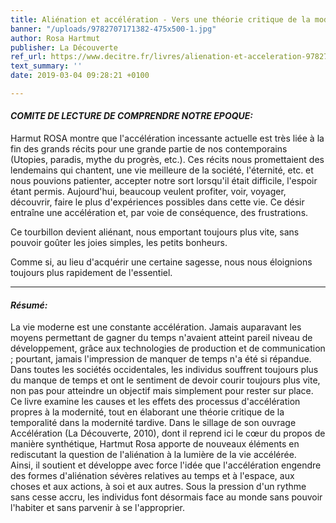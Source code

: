 ```yaml
---
title: Aliénation et accélération - Vers une théorie critique de la modernité tardive
banner: "/uploads/9782707171382-475x500-1.jpg"
author: Rosa Hartmut
publisher: La Découverte
ref_url: https://www.decitre.fr/livres/alienation-et-acceleration-9782707171382.html
text_summary: ''
date: 2019-03-04 09:28:21 +0100

---
```

#### **_COMITE DE LECTURE DE COMPRENDRE NOTRE EPOQUE:_**

Harmut ROSA montre que l'accélération incessante actuelle est très liée à la fin des grands récits pour une grande partie de nos contemporains (Utopies, paradis, mythe du progrès, etc.). Ces récits nous promettaient des lendemains qui chantent, une vie meilleure de la société, l'éternité, etc. et nous pouvions patienter, accepter notre sort lorsqu'il était difficile, l'espoir étant permis. Aujourd'hui, beaucoup veulent profiter, voir, voyager, découvrir, faire le plus d'expériences possibles dans cette vie. Ce désir entraîne une accélération et, par voie de conséquence, des frustrations.

Ce tourbillon devient aliénant, nous emportant toujours plus vite, sans pouvoir goûter les joies simples, les petits bonheurs.

Comme si, au lieu d'acquérir une certaine sagesse, nous nous éloignions toujours plus rapidement de l'essentiel.

***

#### **_Résumé:_**

La vie moderne est une constante accélération. Jamais auparavant les moyens permettant de gagner du temps n'avaient atteint pareil niveau de développement, grâce aux technologies de production et de communication ; pourtant, jamais l'impression de manquer de temps n'a été si répandue. Dans toutes les sociétés occidentales, les individus souffrent toujours plus du manque de temps et ont le sentiment de devoir courir toujours plus vite, non pas pour atteindre un objectif mais simplement pour rester sur place.  
Ce livre examine les causes et les effets des processus d'accélération propres à la modernité, tout en élaborant une théorie critique de la temporalité dans la modernité tardive. Dans le sillage de son ouvrage Accélération (La Découverte, 2010), dont il reprend ici le cœur du propos de manière synthétique, Hartmut Rosa apporte de nouveaux éléments en rediscutant la question de l'aliénation à la lumière de la vie accélérée.  
Ainsi, il soutient et développe avec force l'idée que l'accélération engendre des formes d'aliénation sévères relatives au temps et à l'espace, aux choses et aux actions, à soi et aux autres. Sous la pression d'un rythme sans cesse accru, les individus font désormais face au monde sans pouvoir l'habiter et sans parvenir à se l'approprier.